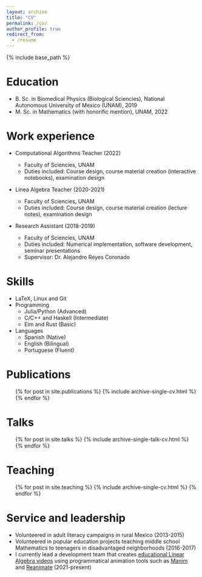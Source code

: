 ```yaml
---
layout: archive
title: "CV"
permalink: /cv/
author_profile: true
redirect_from:
  - /resume
---
```


{% include base_path %}

Education
======
* B. Sc. in Biomedical Physics (Biological Sciencies), National Autonomous University of Mexico (UNAM), 2019
* M. Sc. in Mathematics (with honorific mention), UNAM, 2022

Work experience
======
* Computational Algorithms Teacher (2022)
  * Faculty of Sciencies, UNAM
  * Duties included: Course design, course material creation (interactive notebooks), examination design

* Linea Algebra Teacher (2020-2021)
  * Faculty of Sciencies, UNAM
  * Duties included: Course design, course material creation (lecture notes), examination design

* Research Assistant (2018-2019)
  * Faculty of Sciencies, UNAM
  * Duties included: Numerical implementation, software development, seminar presentations
  * Supervisor: Dr. Alejandro Reyes Coronado

Skills
======
* LaTeX, Linux and Git
* Programming
  * Julia/Python (Advanced)
  * C/C++ and Haskell (Intermediate)
  * Elm and Rust (Basic)
* Languages
  * Spanish (Native)
  * English (Bilingual)
  * Portuguese (Fluent)
  
Publications
======
  <ul>{% for post in site.publications %}
    {% include archive-single-cv.html %}
  {% endfor %}</ul>
  
Talks
======
  <ul>{% for post in site.talks %}
    {% include archive-single-talk-cv.html %}
  {% endfor %}</ul>
  
Teaching
======
  <ul>{% for post in site.teaching %}
    {% include archive-single-cv.html %}
  {% endfor %}</ul>
  
Service and leadership
======
* Volunteered in adult literacy campaigns in rural Mexico (2013-2015)
* Volunteered in popular education projects teaching middle school Mathematics to teenagers in disadvantaged neighborhoods (2016-2017)
* I currently lead a development team that creates [educational Linear Algebra videos](https://www.youtube.com/watch?v=-VJ7h8-GbHU&list=PL91agCMqt_mfPlTgR8zmguMZIpGV0Jflj) using programmatical animation tools such as [Manim](https://www.manim.community/) and [Reanimate](https://reanimate.github.io/) (2021-present)
